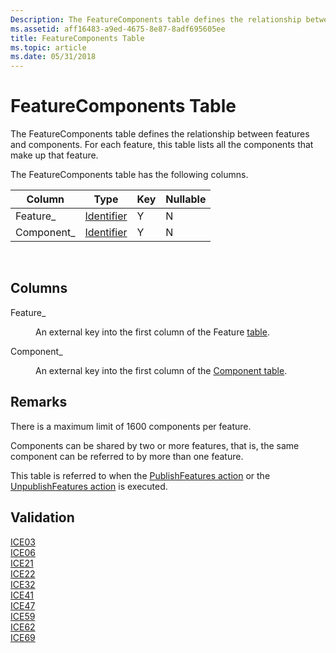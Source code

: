 ```yaml
---
Description: The FeatureComponents table defines the relationship between features and components. For each feature, this table lists all the components that make up that feature.
ms.assetid: aff16483-a9ed-4675-8e87-8adf695605ee
title: FeatureComponents Table
ms.topic: article
ms.date: 05/31/2018
---
```


# FeatureComponents Table

The FeatureComponents table defines the relationship between features and components. For each feature, this table lists all the components that make up that feature.

The FeatureComponents table has the following columns.



| Column      | Type                         | Key | Nullable |
|-------------|------------------------------|-----|----------|
| Feature\_   | [Identifier](identifier.md) | Y   | N        |
| Component\_ | [Identifier](identifier.md) | Y   | N        |



 

## Columns

<dl> <dt>

<span id="Feature_"></span><span id="feature_"></span><span id="FEATURE_"></span>Feature\_
</dt> <dd>

An external key into the first column of the Feature [table](feature-table.md).

</dd> <dt>

<span id="Component_"></span><span id="component_"></span><span id="COMPONENT_"></span>Component\_
</dt> <dd>

An external key into the first column of the [Component table](component-table.md).

</dd> </dl>

## Remarks

There is a maximum limit of 1600 components per feature.

Components can be shared by two or more features, that is, the same component can be referred to by more than one feature.

This table is referred to when the [PublishFeatures action](publishfeatures-action.md) or the [UnpublishFeatures action](unpublishfeatures-action.md) is executed.

## Validation

<dl>

[ICE03](ice03.md)  
[ICE06](ice06.md)  
[ICE21](ice21.md)  
[ICE22](ice22.md)  
[ICE32](ice32.md)  
[ICE41](ice41.md)  
[ICE47](ice47.md)  
[ICE59](ice59.md)  
[ICE62](ice62.md)  
[ICE69](ice69.md)  
</dl>

 

 



